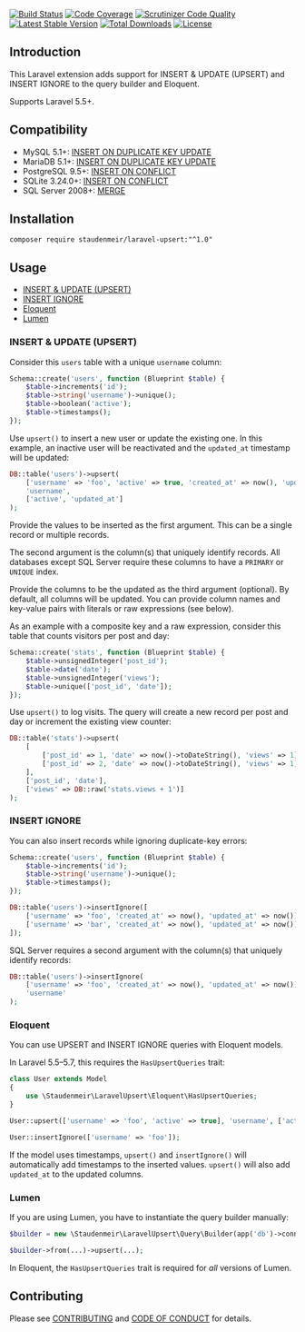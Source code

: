 [![Build Status](https://travis-ci.org/staudenmeir/laravel-upsert.svg?branch=master)](https://travis-ci.org/staudenmeir/laravel-upsert)
[![Code Coverage](https://scrutinizer-ci.com/g/staudenmeir/laravel-upsert/badges/coverage.png?b=master)](https://scrutinizer-ci.com/g/staudenmeir/laravel-upsert/?branch=master)
[![Scrutinizer Code Quality](https://scrutinizer-ci.com/g/staudenmeir/laravel-upsert/badges/quality-score.png?b=master)](https://scrutinizer-ci.com/g/staudenmeir/laravel-upsert/?branch=master)
[![Latest Stable Version](https://poser.pugx.org/staudenmeir/laravel-upsert/v/stable)](https://packagist.org/packages/staudenmeir/laravel-upsert)
[![Total Downloads](https://poser.pugx.org/staudenmeir/laravel-upsert/downloads)](https://packagist.org/packages/staudenmeir/laravel-upsert)
[![License](https://poser.pugx.org/staudenmeir/laravel-upsert/license)](https://packagist.org/packages/staudenmeir/laravel-upsert)

## Introduction
This Laravel extension adds support for INSERT & UPDATE (UPSERT) and INSERT IGNORE to the query builder and Eloquent.

Supports Laravel 5.5+.

## Compatibility

- MySQL 5.1+: [INSERT ON DUPLICATE KEY UPDATE](https://dev.mysql.com/doc/refman/en/insert-on-duplicate.html)
- MariaDB 5.1+: [INSERT ON DUPLICATE KEY UPDATE](https://mariadb.com/kb/en/library/insert-on-duplicate-key-update/) 
- PostgreSQL 9.5+: [INSERT ON CONFLICT](https://www.postgresql.org/docs/current/sql-insert.html#SQL-ON-CONFLICT) 
- SQLite 3.24.0+: [INSERT ON CONFLICT](https://www.sqlite.org/lang_UPSERT.html)
- SQL Server 2008+: [MERGE](https://docs.microsoft.com/sql/t-sql/statements/merge-transact-sql)
 
## Installation

    composer require staudenmeir/laravel-upsert:"^1.0"

## Usage

- [INSERT & UPDATE (UPSERT)](#insert--update-upsert)
- [INSERT IGNORE](#insert-ignore)
- [Eloquent](#eloquent)
- [Lumen](#lumen)

### INSERT & UPDATE (UPSERT)

Consider this `users` table with a unique `username` column:

```php
Schema::create('users', function (Blueprint $table) {
    $table->increments('id');
    $table->string('username')->unique();
    $table->boolean('active');
    $table->timestamps();
});
```

Use `upsert()` to insert a new user or update the existing one. In this example, an inactive user will be reactivated and the `updated_at` timestamp will be updated:

```php
DB::table('users')->upsert(
    ['username' => 'foo', 'active' => true, 'created_at' => now(), 'updated_at' => now()],
    'username',
    ['active', 'updated_at']
);
```

Provide the values to be inserted as the first argument. This can be a single record or multiple records.

The second argument is the column(s) that uniquely identify records. All databases except SQL Server require these columns to have a `PRIMARY` or `UNIQUE` index.

Provide the columns to be the updated as the third argument (optional). By default, all columns will be updated. 
You can provide column names and key-value pairs with literals or raw expressions (see below).

As an example with a composite key and a raw expression, consider this table that counts visitors per post and day:

```php
Schema::create('stats', function (Blueprint $table) {
    $table->unsignedInteger('post_id');
    $table->date('date');
    $table->unsignedInteger('views');
    $table->unique(['post_id', 'date']);
});
```

Use `upsert()` to log visits. The query will create a new record per post and day or increment the existing view counter:

```php
DB::table('stats')->upsert(
    [
        ['post_id' => 1, 'date' => now()->toDateString(), 'views' => 1],
        ['post_id' => 2, 'date' => now()->toDateString(), 'views' => 1],
    ],
    ['post_id', 'date'],
    ['views' => DB::raw('stats.views + 1')]
);
```

### INSERT IGNORE

You can also insert records while ignoring duplicate-key errors:

```php
Schema::create('users', function (Blueprint $table) {
    $table->increments('id');
    $table->string('username')->unique();
    $table->timestamps();
});

DB::table('users')->insertIgnore([
    ['username' => 'foo', 'created_at' => now(), 'updated_at' => now()],
    ['username' => 'bar', 'created_at' => now(), 'updated_at' => now()],
]);
```

SQL Server requires a second argument with the column(s) that uniquely identify records:

```php
DB::table('users')->insertIgnore(
    ['username' => 'foo', 'created_at' => now(), 'updated_at' => now()],
    'username'
);
```

### Eloquent

You can use UPSERT and INSERT IGNORE queries with Eloquent models.

In Laravel 5.5–5.7, this requires the `HasUpsertQueries` trait:

```php
class User extends Model
{
    use \Staudenmeir\LaravelUpsert\Eloquent\HasUpsertQueries;
}

User::upsert(['username' => 'foo', 'active' => true], 'username', ['active']);

User::insertIgnore(['username' => 'foo']);
```

If the model uses timestamps, `upsert()` and `insertIgnore()` will automatically add timestamps to the inserted values. `upsert()` will also add `updated_at` to the updated columns.

### Lumen

If you are using Lumen, you have to instantiate the query builder manually:

```php
$builder = new \Staudenmeir\LaravelUpsert\Query\Builder(app('db')->connection());

$builder->from(...)->upsert(...);
```

In Eloquent, the `HasUpsertQueries` trait is required for *all* versions of Lumen.

## Contributing

Please see [CONTRIBUTING](CONTRIBUTING.md) and [CODE OF CONDUCT](CODE_OF_CONDUCT.md) for details.
